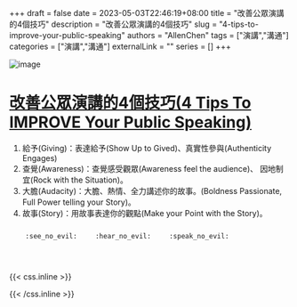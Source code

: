 +++ 
draft = false
date = 2023-05-03T22:46:19+08:00
title = "改善公眾演講的4個技巧"
description = "改善公眾演講的4個技巧"
slug = "4-tips-to-improve-your-public-speaking"
authors = "AllenChen"
tags = ["演講","溝通"]
categories = ["演講","溝通"]
externalLink = ""
series = []
+++

![image](/images/post/A-rabbit-with-big-blue-eyes-presenting-in-the-WhiteHouse-with-Van-Gogh-style.jpeg)

# [改善公眾演講的4個技巧(4 Tips To IMPROVE Your Public Speaking)](https://www.youtube.com/watch?v=962eYqe--Yc)

1. 給予(Giving)：表達給予(Show Up to Gived)、真實性參與(Authenticity Engages)
2. 查覺(Awareness)：查覺感受觀眾(Awareness feel the audience)、 因地制宜(Rock with the Situation)。
3. 大膽(Audacity)：大膽、熱情、全力講述你的故事。(Boldness Passionate, Full Power telling your Story)。
4. 故事(Story)：用故事表達你的觀點(Make your Point with the Story)。

<p><span class="nowrap"><span class="emojify">🙈</span> <code>:see_no_evil:</code></span>  <span class="nowrap"><span class="emojify">🙉</span> <code>:hear_no_evil:</code></span>  <span class="nowrap"><span class="emojify">🙊</span> <code>:speak_no_evil:</code></span></p>
<br>
    

{{< css.inline >}}
<style>
.emojify {
	font-family: Apple Color Emoji, Segoe UI Emoji, NotoColorEmoji, Segoe UI Symbol, Android Emoji, EmojiSymbols;
	font-size: 2rem;
	vertical-align: middle;
}
@media screen and (max-width:650px) {
  .nowrap {
    display: block;
    margin: 25px 0;
  }
}
</style>
{{< /css.inline >}}
